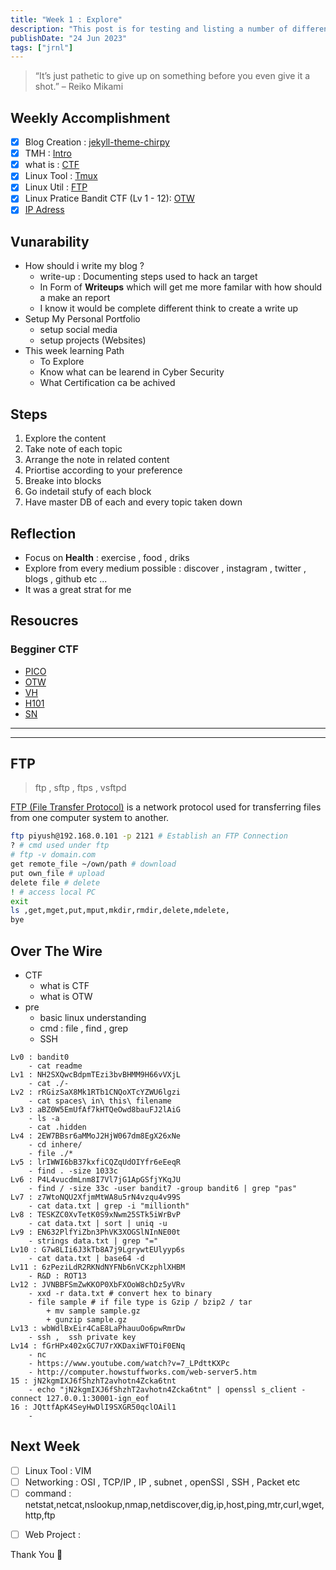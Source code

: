 ```yaml
---
title: "Week 1 : Explore"
description: "This post is for testing and listing a number of different markdown elements"
publishDate: "24 Jun 2023"
tags: ["jrnl"]
---
```


> “It’s just pathetic to give up on something before you even give it a shot.” – Reiko Mikami


## Weekly Accomplishment
- [x] Blog Creation : [jekyll-theme-chirpy](https://github.com/cotes2020/jekyll-theme-chirpy/)
- [x] TMH : [Intro](https://sm4rty.medium.com/free-350-tryhackme-rooms-f3b7b2954b8d)
- [x] what is : [CTF](https://www.youtube.com/watch?v=UL5wWt0Pwp4&pp=ygULd2hhdCBpcyBjdGY%3D)
- [x] Linux Tool : [Tmux](https://youtu.be/DzNmUNvnB04)
- [x] Linux Util : [FTP](https://www.youtube.com/watch?v=q37lf7lTVA4&pp=ygUJbGludXggZnRw)
- [x] Linux Pratice Bandit CTF (Lv 1 - 12): [OTW](https://overthewire.org/wargames/)
- [x] [IP Adress](https://www.youtube.com/watch?v=5WfiTHiU4x8&list=PLIhvC56v63IKrRHh3gvZZBAGvsvOhwrRF)

## Vunarability
- How should i write my blog ?
	+ write-up : Documenting steps used to hack an target
	+ In Form of __Writeups__ which will get me more familar with how should a make an report
	+ I know it would be complete different think to create a write up
- Setup My Personal Portfolio
	+ setup social media
	+ setup projects (Websites)
- This week learning Path 
	+ To Explore
	+ Know what can be learend in Cyber Security
	+ What Certification ca be achived

## Steps
1. Explore the content
2. Take note of each topic
3. Arrange the note in related content 
4. Priortise according to your preference
5. Breake into blocks
6. Go indetail stufy of each block
7. Have master DB of each and every topic taken down



## Reflection
- Focus on __Health__ : exercise , food , driks
- Explore from every medium possible : discover , instagram , twitter , blogs , github etc ...
- It was a great strat for me 

## Resoucres
### Begginer CTF
+ [PICO](https://play.picoctf.org)
+ [OTW](https://overthewire.org/)
+ [VH](https://www.vulnhub.com/)
+ [H101](https://ctf.hacker101.com/ctf/)
+ [SN](https://github.com/Srinivas11789/SecurityNuggets)


---
---

## FTP
> ftp , sftp , ftps , vsftpd

[FTP (File Transfer Protocol)](https://linuxize.com/post/how-to-use-linux-ftp-command-to-transfer-files/) is a network protocol used for transferring files from one computer system to another.

```sh
ftp piyush@192.168.0.101 -p 2121 # Establish an FTP Connection 
? # cmd used under ftp
# ftp -v domain.com
get remote_file ~/own/path # download
put own_file # upload
delete file # delete
! # access local PC
exit
ls ,get,mget,put,mput,mkdir,rmdir,delete,mdelete,
bye
```

## Over The Wire
- CTF
	+ what is CTF
	+ what is OTW
- pre
	+ basic linux understanding
	+ cmd : file , find , grep
	+ SSH
	
```
Lv0 : bandit0
	- cat readme
Lv1 : NH2SXQwcBdpmTEzi3bvBHMM9H66vVXjL
	- cat ./-
Lv2 : rRGizSaX8Mk1RTb1CNQoXTcYZWU6lgzi
	- cat spaces\ in\ this\ filename
Lv3 : aBZ0W5EmUfAf7kHTQeOwd8bauFJ2lAiG
	- ls -a
	- cat .hidden
Lv4 : 2EW7BBsr6aMMoJ2HjW067dm8EgX26xNe
	- cd inhere/
	- file ./*
Lv5 : lrIWWI6bB37kxfiCQZqUdOIYfr6eEeqR
	- find . -size 1033c
Lv6 : P4L4vucdmLnm8I7Vl7jG1ApGSfjYKqJU
	- find / -size 33c -user bandit7 -group bandit6 | grep "pas"
Lv7 : z7WtoNQU2XfjmMtWA8u5rN4vzqu4v99S
	- cat data.txt | grep -i "millionth"
Lv8 : TESKZC0XvTetK0S9xNwm25STk5iWrBvP
	- cat data.txt | sort | uniq -u
Lv9 : EN632PlfYiZbn3PhVK3XOGSlNInNE00t
	- strings data.txt | grep "="
Lv10 : G7w8LIi6J3kTb8A7j9LgrywtEUlyyp6s
	- cat data.txt | base64 -d
Lv11 : 6zPeziLdR2RKNdNYFNb6nVCKzphlXHBM
	- R&D : ROT13
Lv12 : JVNBBFSmZwKKOP0XbFXOoW8chDz5yVRv
	- xxd -r data.txt # convert hex to binary
	- file sample # if file type is Gzip / bzip2 / tar
		+ mv sample sample.gz
		+ gunzip sample.gz
Lv13 : wbWdlBxEir4CaE8LaPhauuOo6pwRmrDw
	- ssh ,  ssh private key
Lv14 : fGrHPx402xGC7U7rXKDaxiWFTOiF0ENq
	- nc
	- https://www.youtube.com/watch?v=7_LPdttKXPc
	- http://computer.howstuffworks.com/web-server5.htm
15 : jN2kgmIXJ6fShzhT2avhotn4Zcka6tnt
	- echo "jN2kgmIXJ6fShzhT2avhotn4Zcka6tnt" | openssl s_client -connect 127.0.0.1:30001-ign_eof
16 : JQttfApK4SeyHwDlI9SXGR50qclOAil1
	- 
```



## Next Week
+ [ ] Linux Tool : VIM
+ [ ] Networking : OSI , TCP/IP , IP , subnet , openSSl , SSH , Packet etc
+ [ ] command : netstat,netcat,nslookup,nmap,netdiscover,dig,ip,host,ping,mtr,curl,wget,http,ftp
- [ ] Web Project : 

Thank You 💚